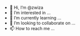- 👋 Hi, I’m @zwiza
- 👀 I’m interested in ...
- 🌱 I’m currently learning ...
- 💞️ I’m looking to collaborate on ...
- 📫 How to reach me ...

<!---
zwiza/zwiza is a ✨ special ✨ repository because its `README.md` (this file) appears on your GitHub profile.
You can click the Preview link to take a look at your changes.
--->
